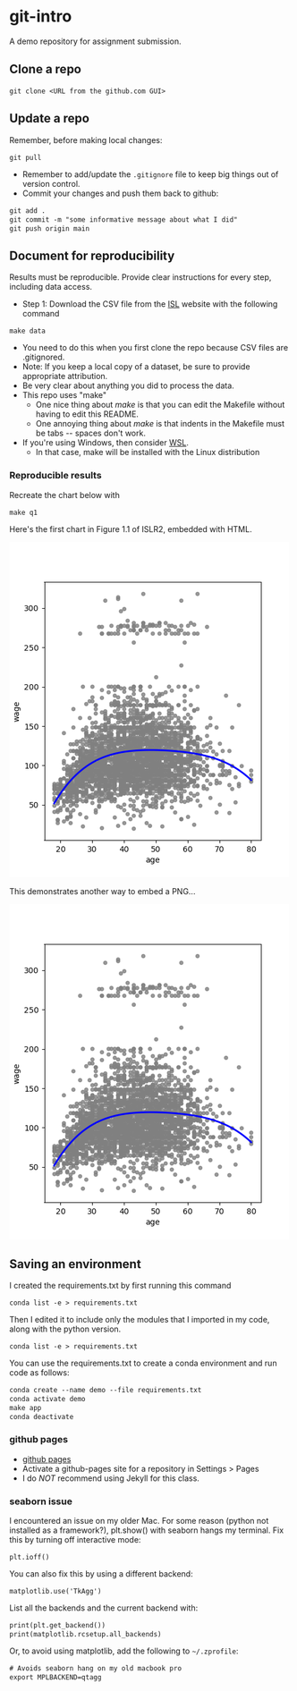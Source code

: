 
# git-intro

A demo repository for assignment submission.

## Clone a repo

```
git clone <URL from the github.com GUI>
```

## Update a repo

Remember, before making local changes:

```
git pull
```

* Remember to add/update the `.gitignore` file to keep big things out of version control.
* Commit your changes and push them back to github:

```
git add .
git commit -m "some informative message about what I did"
git push origin main
```

## Document for reproducibility

Results must be reproducible. Provide clear instructions for every step, including data access.

* Step 1: Download the CSV file from the [ISL](http://statlearning.com) website with the following command

```
make data
```

* You need to do this when you first clone the repo because CSV files are .gitignored.
* Note: If you keep a local copy of a dataset, be sure to provide appropriate attribution.
* Be very clear about anything you did to process the data. 
* This repo uses "make"
  * One nice thing about *make* is that you can edit the Makefile without having to edit this README.
  * One annoying thing about *make* is that indents in the Makefile must be tabs -- spaces don't work.
* If you're using Windows, then consider [WSL](https://learn.microsoft.com/en-us/windows/wsl/install).
  * In that case, make will be installed with the Linux distribution

### Reproducible results

Recreate the chart below with
```
make q1
```

Here's the first chart in Figure 1.1 of ISLR2, embedded with HTML.

<img src="figs/q1.png" width=500>

This demonstrates another way to embed a PNG...

![another image](figs/q1.png)

## Saving an environment

I created the requirements.txt by first running this command

```
conda list -e > requirements.txt
```

Then I edited it to include only the modules that I imported in my code, along with the python version.
```
conda list -e > requirements.txt
```

You can use the requirements.txt to create a conda environment and run code as follows:
```
conda create --name demo --file requirements.txt
conda activate demo
make app
conda deactivate
```

### github pages

* [github pages](https://pages.github.com/)
* Activate a github-pages site for a repository in Settings > Pages
* I do *NOT* recommend using Jekyll for this class.

### seaborn issue

I encountered an issue on my older Mac.
For some reason (python not installed as a framework?), plt.show() with seaborn hangs my terminal.
Fix this by turning off interactive mode:
```
plt.ioff()
```
You can also fix this by using a different backend:
```
matplotlib.use('TkAgg')
```
List all the backends and the current backend with:
```
print(plt.get_backend())
print(matplotlib.rcsetup.all_backends)
```
Or, to avoid using matplotlib, add the following to `~/.zprofile`:
```
# Avoids seaborn hang on my old macbook pro
export MPLBACKEND=qtagg
```
